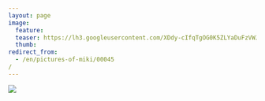 ```yaml
---
layout: page
image:
  feature:
  teaser: https://lh3.googleusercontent.com/XDdy-cIfqTgOG0K5ZLYaDuFzVWJVDQkbXRwVoABwoW4=w245
  thumb:
redirect_from:
  - /en/pictures-of-miki/00045/
---
```


[![](https://dl.dropboxusercontent.com/sh/ea1wtnz7z734o12/AADDY4qZRtZi6aN2VxGyDkjva/mikin-kuvat/3/DSC26505-800px.jpg)](https://dl.dropboxusercontent.com/sh/ea1wtnz7z734o12/AACiHF-THw-8uuY9FmQcxaAsa/mikin-kuvat/3/DSC26505.jpg)
